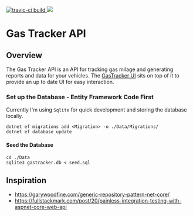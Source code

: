 <a href="#travis-badge">
    <img alt="travic-ci build" src="https://travis-ci.com/grahamcrackers/FuelTracker.svg?branch=master">
</a>
<a href="https://codecov.io/gh/grahamcrackers/FuelTracker">
  <img src="https://codecov.io/gh/grahamcrackers/FuelTracker/branch/master/graph/badge.svg" />
</a>

# Gas Tracker API

## Overview

The Gas Tracker API is an API for tracking gas milage and generating reports and data for your vehicles. The [GasTracker UI](https://github.com/grahamcrackers/gas-tracker-ui) sits on top of it to provide an up to date UI for easy interaction.

### Set up the Database - Entity Framework Code First

Currently I'm using `Sqlite` for quick development and storing the database locally.

```
dotnet ef migrations add <Migration> -o ./Data/Migrations/
dotnet ef database update
```

#### Seed the Database

```
cd ./Data
sqlite3 gastracker.db < seed.sql
```

## Inspiration

- https://garywoodfine.com/generic-repository-pattern-net-core/
- https://fullstackmark.com/post/20/painless-integration-testing-with-aspnet-core-web-api
